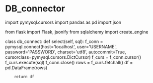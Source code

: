 # DB_connector

import pymysql.cursors
import pandas as pd
import json

from flask import Flask, jsonify
from sqlalchemy import create_engine

class db_connect:
    def select(self, sql):
        f_conn = pymysql.connect(host='localhost', user='USERNAME', password='PASSWORD', charset='utf8', autocommit=True, cursorclass=pymysql.cursors.DictCursor)
        f_curs = f_conn.cursor()
        f_curs.execute(sql)
        f_conn.close()
        rows = f_curs.fetchall()
        df = pd.DataFrame(rows)

        return df
